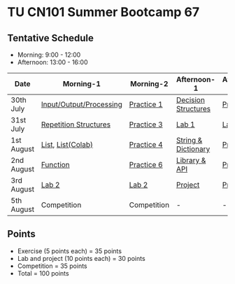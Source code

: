 # TU CN101 Summer Bootcamp 67

## Tentative Schedule
- Morning: 9:00 - 12:00
- Afternoon: 13:00 - 16:00

| Date | Morning-1  |  Morning-2   | Afternoon-1 | Afternoon-2 |
| ---- | -------- | --------- | -------- | -------- |
|  30th July  | [Input/Output/Processing](https://docs.google.com/presentation/d/1_rpSKwrytpEiFDTBqARuItxK5t1EbTAegMqaiyJ_4Nw/edit?usp=sharing)  | [Practice 1](https://colab.research.google.com/github/yongsa-nut/TU_CN101_Summer_Bootcamp67/blob/main/InputOutput.ipynb)   | [Decision Structures](https://docs.google.com/presentation/d/1O-so2Hb3EE-EtygBuK2-M2otGSnUe31eZfAKtlNqxwM/edit?usp=sharing) | [Practice 2](https://colab.research.google.com/github/yongsa-nut/TU_CN101_Summer_Bootcamp67/blob/main/Condition_Exercise.ipynb) |
|  31st July  | [Repetition Structures](https://docs.google.com/presentation/d/1wSfJlpeT19LpuIoTJc36Ik8fwGsrEWG-S2DmhW32kxw/edit?usp=sharing)    | [Practice 3](https://colab.research.google.com/github/yongsa-nut/TU_CN101_Summer_Bootcamp67/blob/main/Repetition_Exercise.ipynb)   | [Lab 1](https://colab.research.google.com/github/yongsa-nut/TU_CN101_Summer_Bootcamp67/blob/main/Lab_1.ipynb)               | [Lab 1](https://colab.research.google.com/github/yongsa-nut/TU_CN101_Summer_Bootcamp67/blob/main/Lab_1.ipynb)      |
|  1st August  | [List](https://docs.google.com/presentation/d/1fmq18geYd_0NnjpdcDxoy9h9eWaukom5FxMMr1oBUtk/edit?usp=sharing), [List(Colab)](https://colab.research.google.com/github/yongsa-nut/TU_CN101_Summer_Bootcamp67/blob/main/List_Bootcamp_ver.ipynb) | [Practice 4](https://colab.research.google.com/github/yongsa-nut/TU_CN101_Summer_Bootcamp67/blob/main/List_Exercise.ipynb)   | [String & Dictionary](https://docs.google.com/presentation/d/1kc7XNZdLF1u7zkKKFepYyK4ZmAXHhD8HqOH30X7FX_A/edit?usp=sharing)                 | [Practice 5](https://colab.research.google.com/github/yongsa-nut/TU_CN101_Summer_Bootcamp67/blob/main/String_and_Dict_Exercise.ipynb) |
|  2nd August  | [Function](https://docs.google.com/presentation/d/1UvGVDNTW58PnDoEWiINokPpKGFvq7JJtsOqwKfXt1BU/edit?usp=sharing)    | [Practice 6](https://colab.research.google.com/github/yongsa-nut/TU_CN101_Summer_Bootcamp67/blob/main/Function_Exercise.ipynb)   | [Library & API](https://docs.google.com/presentation/d/1ygyWkMgVe3D8sr2Lo9Y1LA7cGft5GbzWnlN9GzXQLjU/edit?usp=sharing)               | [Practice 7](https://colab.research.google.com/github/yongsa-nut/TU_CN101_Summer_Bootcamp67/blob/main/Function_Import_and_API_Exercises.ipynb)     |
|  3rd August  | [Lab 2](https://colab.research.google.com/github/yongsa-nut/TU_CN101_Summer_Bootcamp67/blob/main/Lab_2.ipynb)    | [Lab 2](https://colab.research.google.com/github/yongsa-nut/TU_CN101_Summer_Bootcamp67/blob/main/Lab_2.ipynb)      | [Project](https://colab.research.google.com/github/yongsa-nut/TU_CN101_Summer_Bootcamp67/blob/main/Project_Tic_Tac_Toe.ipynb)                   | [Project](https://colab.research.google.com/github/yongsa-nut/TU_CN101_Summer_Bootcamp67/blob/main/Project_Tic_Tac_Toe.ipynb)      |
|  5th August  | Competition   | Competition   | -               | -      |

## Points
- Exercise (5 points each) = 35 points
- Lab and project (10 points each) = 30 points
- Competition = 35 points
- Total = 100 points




